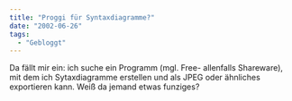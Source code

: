 ```yaml
---
title: "Proggi für Syntaxdiagramme?"
date: "2002-06-26"
tags:
  - "Gebloggt"
---
```


Da fällt mir ein: ich suche ein Programm (mgl. Free- allenfalls Shareware), mit dem ich Sytaxdiagramme erstellen und als JPEG oder ähnliches exportieren kann. Weiß da jemand etwas funziges?

